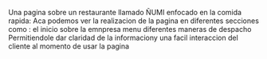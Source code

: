 Una pagina sobre un restaurante llamado ÑUMI enfocado en la comida rapida:
Aca podemos ver la realizacion de la pagina en diferentes secciones como :
el inicio
sobre la emnpresa
menu
diferentes maneras de despacho
Permitiendole dar claridad de la informaciony una facil interaccion del cliente al momento de usar la pagina
